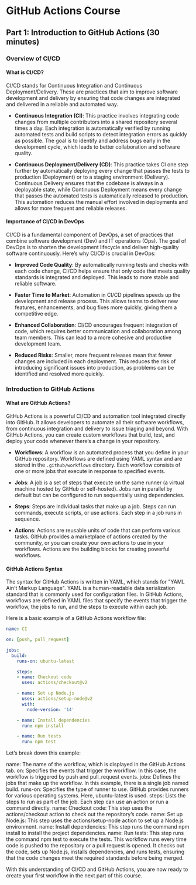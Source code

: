# GitHub Actions Course

## Part 1: Introduction to GitHub Actions (30 minutes)

### Overview of CI/CD

#### What is CI/CD?
CI/CD stands for Continuous Integration and Continuous Deployment/Delivery. These are practices that aim to improve software development and delivery by ensuring that code changes are integrated and delivered in a reliable and automated way.

- **Continuous Integration (CI)**: This practice involves integrating code changes from multiple contributors into a shared repository several times a day. Each integration is automatically verified by running automated tests and build scripts to detect integration errors as quickly as possible. The goal is to identify and address bugs early in the development cycle, which leads to better collaboration and software quality.

- **Continuous Deployment/Delivery (CD)**: This practice takes CI one step further by automatically deploying every change that passes the tests to production (Deployment) or to a staging environment (Delivery). Continuous Delivery ensures that the codebase is always in a deployable state, while Continuous Deployment means every change that passes the automated tests is automatically released to production. This automation reduces the manual effort involved in deployments and allows for more frequent and reliable releases.

#### Importance of CI/CD in DevOps
CI/CD is a fundamental component of DevOps, a set of practices that combine software development (Dev) and IT operations (Ops). The goal of DevOps is to shorten the development lifecycle and deliver high-quality software continuously. Here’s why CI/CD is crucial in DevOps:

- **Improved Code Quality**: By automatically running tests and checks with each code change, CI/CD helps ensure that only code that meets quality standards is integrated and deployed. This leads to more stable and reliable software.

- **Faster Time to Market**: Automation in CI/CD pipelines speeds up the development and release process. This allows teams to deliver new features, enhancements, and bug fixes more quickly, giving them a competitive edge.

- **Enhanced Collaboration**: CI/CD encourages frequent integration of code, which requires better communication and collaboration among team members. This can lead to a more cohesive and productive development team.

- **Reduced Risks**: Smaller, more frequent releases mean that fewer changes are included in each deployment. This reduces the risk of introducing significant issues into production, as problems can be identified and resolved more quickly.

### Introduction to GitHub Actions

#### What are GitHub Actions?
GitHub Actions is a powerful CI/CD and automation tool integrated directly into GitHub. It allows developers to automate all their software workflows, from continuous integration and delivery to issue triaging and beyond. With GitHub Actions, you can create custom workflows that build, test, and deploy your code whenever there’s a change in your repository.

- **Workflows**: A workflow is an automated process that you define in your GitHub repository. Workflows are defined using YAML syntax and are stored in the `.github/workflows` directory. Each workflow consists of one or more jobs that execute in response to specified events.

- **Jobs**: A job is a set of steps that execute on the same runner (a virtual machine hosted by GitHub or self-hosted). Jobs run in parallel by default but can be configured to run sequentially using dependencies.

- **Steps**: Steps are individual tasks that make up a job. Steps can run commands, execute scripts, or use actions. Each step in a job runs in sequence.

- **Actions**: Actions are reusable units of code that can perform various tasks. GitHub provides a marketplace of actions created by the community, or you can create your own actions to use in your workflows. Actions are the building blocks for creating powerful workflows.

#### GitHub Actions Syntax
The syntax for GitHub Actions is written in YAML, which stands for "YAML Ain't Markup Language". YAML is a human-readable data serialization standard that is commonly used for configuration files. In GitHub Actions, workflows are defined in YAML files that specify the events that trigger the workflow, the jobs to run, and the steps to execute within each job.

Here is a basic example of a GitHub Actions workflow file:

```yaml
name: CI

on: [push, pull_request]

jobs:
  build:
    runs-on: ubuntu-latest

    steps:
    - name: Checkout code
      uses: actions/checkout@v2

    - name: Set up Node.js
      uses: actions/setup-node@v2
      with:
        node-version: '14'

    - name: Install dependencies
      run: npm install

    - name: Run tests
      run: npm test
```

Let’s break down this example:

name: The name of the workflow, which is displayed in the GitHub Actions tab.
on: Specifies the events that trigger the workflow. In this case, the workflow is triggered by push and pull_request events.
jobs: Defines the jobs that make up the workflow. In this example, there is a single job named build.
runs-on: Specifies the type of runner to use. GitHub provides runners for various operating systems. Here, ubuntu-latest is used.
steps: Lists the steps to run as part of the job. Each step can use an action or run a command directly.
name: Checkout code: This step uses the actions/checkout action to check out the repository’s code.
name: Set up Node.js: This step uses the actions/setup-node action to set up a Node.js environment.
name: Install dependencies: This step runs the command npm install to install the project dependencies.
name: Run tests: This step runs the command npm test to execute the tests.
This workflow runs every time code is pushed to the repository or a pull request is opened. It checks out the code, sets up Node.js, installs dependencies, and runs tests, ensuring that the code changes meet the required standards before being merged.

With this understanding of CI/CD and GitHub Actions, you are now ready to create your first workflow in the next part of this course.
